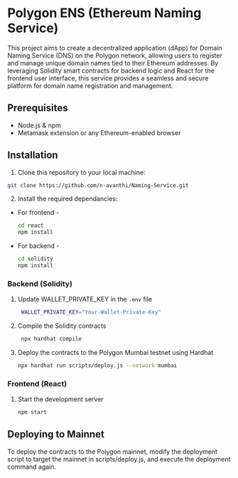 # Polygon ENS (Ethereum Naming Service)

This project aims to create a decentralized application (dApp) for Domain Naming Service (DNS) on the Polygon network, allowing users to register and manage unique domain names tied to their Ethereum addresses. By leveraging Solidity smart contracts for backend logic and React for the frontend user interface, this service provides a seamless and secure platform for domain name registration and management.

## Prerequisites

- Node.js & npm
- Metamask extension or any Ethereum-enabled browser

## Installation

 1. Clone this repository to your local machine:
   
   ```bash
   git clone https://github.com/n-avanthi/Naming-Service.git
   ```
2. Install the required dependancies:
- For frontend -
    ``` bash
    cd react
    npm install
    ```
- For backend -
    ``` bash
    cd solidity
    npm install
    ```

### Backend (Solidity)
1. Update WALLET_PRIVATE_KEY in the `.env` file
   ```bash
    WALLET_PRIVATE_KEY="Your-Wallet-Private-Key"
    ```
3. Compile the Solidity contracts
   ```bash
    npx hardhat compile
    ```
4. Deploy the contracts to the Polygon Mumbai testnet using Hardhat
    ```bash
    npx hardhat run scripts/deploy.js --network mumbai
    ```
### Frontend (React) 
1. Start the development server
   ```bash
   npm start
   ```

## Deploying to Mainnet
To deploy the contracts to the Polygon mainnet, modify the deployment script to target the mainnet in scripts/deploy.js, and execute the deployment command again.
